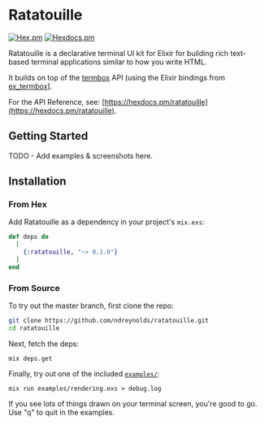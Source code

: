 # Ratatouille

[![Hex.pm](https://img.shields.io/hexpm/v/ratatouille.svg)](https://hex.pm/packages/ratatouille)
[![Hexdocs.pm](https://img.shields.io/badge/api-hexdocs-brightgreen.svg)](https://hexdocs.pm/ratatouille)

Ratatouille is a declarative terminal UI kit for Elixir for building rich
text-based terminal applications similar to how you write HTML.

It builds on top of the [termbox](https://github.com/nsf/termbox) API (using the
Elixir bindings from [ex_termbox](https://github.com/ndreynolds/ex_termbox)].

For the API Reference, see: [https://hexdocs.pm/ratatouille](https://hexdocs.pm/ratatouille).

## Getting Started

TODO - Add examples & screenshots here.

## Installation

### From Hex

Add Ratatouille as a dependency in your project's `mix.exs`:

```elixir
def deps do
  [
    {:ratatouille, "~> 0.1.0"}
  ]
end
```

### From Source

To try out the master branch, first clone the repo:

```bash
git clone https://github.com/ndreynolds/ratatouille.git
cd ratatouille
```

Next, fetch the deps:

```
mix deps.get
```

Finally, try out one of the included [`examples/`](examples):

```
mix run examples/rendering.exs > debug.log
```

If you see lots of things drawn on your terminal screen, you're good to go. Use
"q" to quit in the examples.
